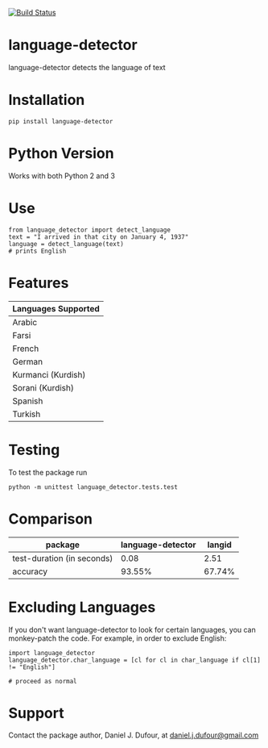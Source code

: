 [![Build Status](https://travis-ci.org/DanielJDufour/language-detector.svg?branch=master)](https://travis-ci.org/DanielJDufour/language-detector)

# language-detector
language-detector detects the language of text

# Installation
```
pip install language-detector
```

# Python Version
Works with both Python 2 and 3

# Use
```
from language_detector import detect_language
text = "I arrived in that city on January 4, 1937"
language = detect_language(text)
# prints English
```

# Features
| Languages Supported |
| ------------------- |
| Arabic |
| Farsi |
| French |
| German |
| Kurmanci (Kurdish) |
| Sorani (Kurdish) |
| Spanish|
| Turkish |

# Testing
To test the package run
```
python -m unittest language_detector.tests.test
```

# Comparison
| package | language-detector | langid |
| ------- | ----------------- | ------ |
| test-duration (in seconds)| 0.08 | 2.51 |
| accuracy | 93.55% | 67.74% |


# Excluding Languages
If you don't want language-detector to look for certain languages, you can monkey-patch the code.  For example, in order to exclude English:
```
import language_detector
language_detector.char_language = [cl for cl in char_language if cl[1] != "English"]

# proceed as normal
``` 

# Support
Contact the package author, Daniel J. Dufour, at daniel.j.dufour@gmail.com
